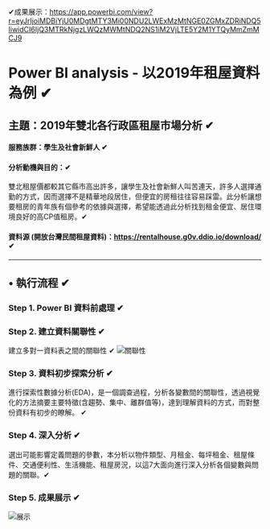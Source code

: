 ✔成果展示：https://app.powerbi.com/view?r=eyJrIjoiMDBiYjU0MDgtMTY3Mi00NDU2LWExMzMtNGE0ZGMxZDRiNDQ5IiwidCI6IjQ3MTRkNjgzLWQzMWMtNDQ2NS1iM2VjLTE5Y2M1YTQyMmZmMCJ9

# Power BI analysis - 以2019年租屋資料為例 ✔
## 主題：2019年雙北各行政區租屋市場分析 ✔
#### 服務族群：學生及社會新鮮人 ✔
#### 分析動機與目的：✔
雙北租屋價都較其它縣市高出許多，讓學生及社會新鮮人叫苦連天，許多人選擇通勤的方式，因而選擇不是精華地段居住，但便宜的房租往往容易踩雷。此分析讓想要租房的青年族有個參考的依據與選擇，希望能透過此分析找到租金便宜、居住環境良好的高CP值租房。✔
#### 資料源 (開放台灣民間租屋資料)：https://rentalhouse.g0v.ddio.io/download/ ✔
---
## • 執行流程 ✔
### Step 1. Power BI 資料前處理 ✔
### Step 2. 建立資料關聯性 ✔
建立多對一資料表之間的關聯性 ✔
![關聯性](https://github.com/xuan321802/power-bi_project/blob/main/project_images/establish%20relevance.png)
### Step 3. 資料初步探索分析 ✔
進行探索性數據分析(EDA)，是一個調查過程，分析各變數間的關聯性，透過視覺化的方法摘要主要特徵(含趨勢、集中、離群值等)，達到理解資料的方式，而對整份資料有初步的瞭解。 ✔
### Step 4. 深入分析 ✔
選出可能影響定義問題的參數，本分析以物件類型、月租金、每坪租金、租屋條件、交通便利性、生活機能、租屋房況，以這7大面向進行深入分析各個變數與問題的關聯。✔
### Step 5. 成果展示 ✔
![展示](https://github.com/xuan321802/power-bi_project/blob/main/project_images/%E6%9C%AA%E5%91%BD%E5%90%8D.png)


